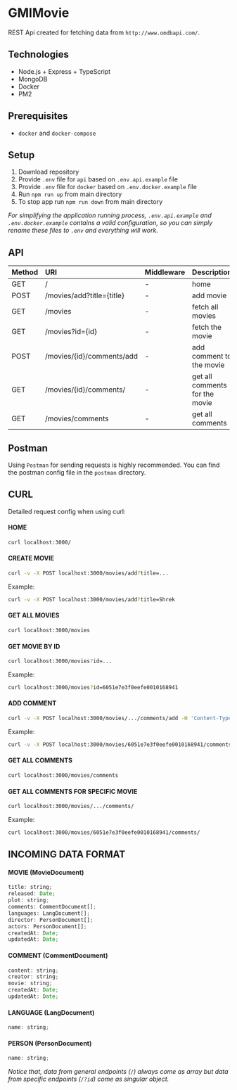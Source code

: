 # GMIMovie

REST Api created for fetching data from `http://www.omdbapi.com/`.

## Technologies
  - Node.js + Express + TypeScript 
  - MongoDB 
  - Docker
  - PM2

  ## Prerequisites
- `docker` and `docker-compose`

## Setup
1. Download repository
2. Provide `.env` file for `api` based on `.env.api.example` file
3. Provide `.env` file for `docker` based on `.env.docker.example` file
5. Run `npm run up` from main directory
7. To stop app run `npm run down` from main directory

*For simplifying the application running process, `.env.api.example` and `.env.docker.example` contains a valid configuration, so you can simply rename these files to `.env` and everything will work.*


## API

Method    | URI                             | Middleware        | Description
:-------- | :----------------               | :---------        | :---------
GET       | /                               | -                 | home
POST      | /movies/add?title={title}       | -                 | add movie
GET       | /movies                         | -                 | fetch all movies
GET       | /movies?id={id}                 | -                 | fetch the movie
POST      | /movies/{id}/comments/add       | -                 | add comment to the movie
GET       | /movies/{id}/comments/          | -                 | get all comments for the movie
GET       | /movies/comments                | -                 | get all comments

## Postman
Using `Postman` for sending requests is highly recommended. You can find the postman config file in the `postman` directory.


## CURL
Detailed request config when using curl:

#### HOME
```sh
curl localhost:3000/
```

#### CREATE MOVIE
```sh
curl -v -X POST localhost:3000/movies/add?title=...
```

Example:
```sh
curl -v -X POST localhost:3000/movies/add?title=Shrek
```

#### GET ALL MOVIES
```sh
curl localhost:3000/movies
```

#### GET MOVIE BY ID
```sh
curl localhost:3000/movies?id=...
```

Example:
```sh
curl localhost:3000/movies?id=6051e7e3f0eefe0010168941
```

#### ADD COMMENT
```sh
curl -v -X POST localhost:3000/movies/.../comments/add -H 'Content-Type: application/json' -d '{"creator":"...", "content":"..."}'
```

Example:
```sh
curl -v -X POST localhost:3000/movies/6051e7e3f0eefe0010168941/comments/add -H 'Content-Type: application/json' -d '{"creator":"Yoda", "content":"May the power be with you"}'
```

#### GET ALL COMMENTS
```sh
curl localhost:3000/movies/comments
```

#### GET ALL COMMENTS FOR SPECIFIC MOVIE
```sh
curl localhost:3000/movies/.../comments/
```

Example:
```sh
curl localhost:3000/movies/6051e7e3f0eefe0010168941/comments/
```

## INCOMING DATA FORMAT

#### MOVIE (MovieDocument)
```js
title: string;
released: Date;
plot: string;
comments: CommentDocument[];
languages: LangDocument[];
director: PersonDocument[];
actors: PersonDocument[];
createdAt: Date;
updatedAt: Date;
```

#### COMMENT (CommentDocument)
```js
content: string;
creator: string;
movie: string;
createdAt: Date;
updatedAt: Date;
```

#### LANGUAGE (LangDocument)
```js
name: string;
```

#### PERSON (PersonDocument)
```js
name: string;
```

*Notice that, data from general endpoints (`/`) always come as array but data from specific endpoints (`/?id`) come as singular object.*